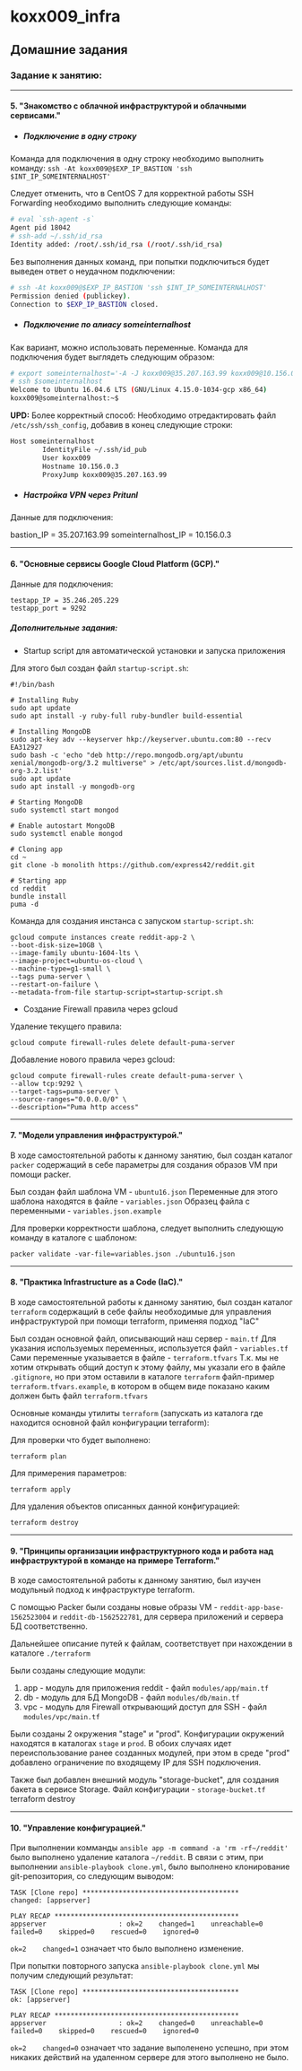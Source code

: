 # koxx009_infra

## Домашние задания
### Задание к занятию:
------------
#### 5. "Знакомство с облачной инфраструктурой и облачными сервисами."
- ##### Подключение в одну строку

Команда для подключения в одну строку необходимо выполнить команду:
	`ssh -At koxx009@$EXP_IP_BASTION 'ssh $INT_IP_SOMEINTERNALHOST'`

Следует отменить, что в CentOS 7 для корректной работы SSH Forwarding необходимо выполнить следующие команды:
```bash
# eval `ssh-agent -s`
Agent pid 18042
# ssh-add ~/.ssh/id_rsa
Identity added: /root/.ssh/id_rsa (/root/.ssh/id_rsa)
```

Без выполнения данных команд, при попытки подключиться будет выведен ответ о неудачном подключении:
```bash
# ssh -At koxx009@$EXP_IP_BASTION 'ssh $INT_IP_SOMEINTERNALHOST'
Permission denied (publickey).
Connection to $EXP_IP_BASTION closed.
```

- ##### Подключение по алиасу someinternalhost

Как вариант, можно использовать переменные. Команда для подключения будет выглядеть следующим образом:
```bash
# export someinternalhost='-A -J koxx009@35.207.163.99 koxx009@10.156.0.3'
# ssh $someinternalhost
Welcome to Ubuntu 16.04.6 LTS (GNU/Linux 4.15.0-1034-gcp x86_64)
koxx009@someinternalhost:~$
```
**UPD:**
Более корректный способ:
Необходимо отредактировать файл `/etc/ssh/ssh_config`, добавив в конец следующие строки:

```bash
Host someinternalhost
        IdentityFile ~/.ssh/id_pub
        User koxx009
        Hostname 10.156.0.3
        ProxyJump koxx009@35.207.163.99
```

- ##### Настройка VPN через Pritunl
Данные для подключения:

bastion_IP = 35.207.163.99
someinternalhost_IP = 10.156.0.3


---------

#### 6. "Основные сервисы Google Cloud Platform (GCP)."

Данные для подключения:

    testapp_IP = 35.246.205.229
    testapp_port = 9292

##### Дополнительные задания:
* Startup script для автоматической установки и запуска приложения

Для этого был создан файл  `startup-script.sh`:

    #!/bin/bash
    
    # Installing Ruby
    sudo apt update
    sudo apt install -y ruby-full ruby-bundler build-essential
    
    # Installing MongoDB
    sudo apt-key adv --keyserver hkp://keyserver.ubuntu.com:80 --recv EA312927
    sudo bash -c 'echo "deb http://repo.mongodb.org/apt/ubuntu xenial/mongodb-org/3.2 multiverse" > /etc/apt/sources.list.d/mongodb-org-3.2.list'
    sudo apt update
    sudo apt install -y mongodb-org
    
    # Starting MongoDB
    sudo systemctl start mongod
    
    # Enable autostart MongoDB
    sudo systemctl enable mongod
    
    # Cloning app
    cd ~
    git clone -b monolith https://github.com/express42/reddit.git
    
    # Starting app
    cd reddit
    bundle install
    puma -d
    

Команда для создания инстанса с запуском  `startup-script.sh`:

    gcloud compute instances create reddit-app-2 \
    --boot-disk-size=10GB \
    --image-family ubuntu-1604-lts \
    --image-project=ubuntu-os-cloud \
    --machine-type=g1-small \
    --tags puma-server \
    --restart-on-failure \
    --metadata-from-file startup-script=startup-script.sh

* Создание Firewall правила через gcloud

Удаление текущего правила:

    gcloud compute firewall-rules delete default-puma-server


Добавление нового правила через gcloud:

    gcloud compute firewall-rules create default-puma-server \
    --allow tcp:9292 \
    --target-tags=puma-server \
    --source-ranges="0.0.0.0/0" \
    --description="Puma http access"
    

---------

#### 7. "Модели управления инфраструктурой."

В ходе самостоятельной работы к данному занятию, был создан каталог `packer` содержащий в себе параметры для создания образов VM при помощи packer.

Был создан файл шаблона VM - `ubuntu16.json`
Переменные для этого шаблона находятся в файле - `variables.json`
Образец файла с переменными - `variables.json.example`


Для проверки корректности шаблона, следует выполнить следующую команду в каталоге с шаблоном:

    packer validate -var-file=variables.json ./ubuntu16.json

---------

#### 8. "Практика Infrastructure as a Code (IaC)."

В ходе самостоятельной работы к данному занятию, был создан каталог `terraform` содержащий в себе файлы необходимые для управления инфраструктурой при помощи terraform, применяя подход "IaC"

Был создан основной файл, описывающий наш сервер - `main.tf`
Для указания используемых переменных, используется файл - `variables.tf`
Сами переменные указывается в файле - `terraform.tfvars`
Т.к. мы не хотим открывать общий доступ к этому файлу, мы указали его в файле `.gitignore`, но при этом оставили в каталоге `terraform` файл-пример `terraform.tfvars.example`, в котором в общем виде показано каким должен быть файл `terraform.tfvars`

Основные команды утилиты `terraform` (запускать из каталога где находится основной файл конфигурации terraform):

Для проверки что будет выполнено:

    terraform plan

Для примерения параметров:

    terraform apply

Для удаления объектов описанных данной конфигурацией:

    terraform destroy


---------


#### 9. "Принципы организации инфраструктурного кода и работа над инфраструктурой в команде на примере Terraform."

В ходе самостоятельной работы к данному занятию, был изучен модульный подход к инфраструктуре terraform.

С помощью Packer были созданы новые образы VM - `reddit-app-base-1562523004` и `reddit-db-1562522781`, для сервера приложений и сервера БД соответственно.

Дальнейшее описание путей к файлам, соответствует при нахождении в каталоге `./terraform`

Были созданы следующие модули:
1. app - модуль для приложения reddit - файл `modules/app/main.tf`
2. db - модуль для БД MongoDB - файл `modules/db/main.tf`
3. vpc - модуль для Firewall открывающий доступ для SSH - файл `modules/vpc/main.tf`

Были созданы 2 окружения "stage" и "prod". Конфигурации окружений находятся в каталогах `stage` и `prod`. В обоих случаях идет переиспользование ранее созданных модулей, при этом в среде "prod" добавлено ограничение по входящему IP для SSH подключения.

Также был добавлен внешний модуль "storage-bucket", для создания бакета в сервисе Storage. Файл конфигурации - `storage-bucket.tf`
    terraform destroy


---------


#### 10. "Управление конфигурацией."
При выполнении комманды `ansible app -m command -a 'rm -rf~/reddit'` было выполнено удаление каталога `~/reddit`.
В связи с этим, при выполнении `ansible-playbook clone.yml`, было выполнено клонирование git-репозитория, со следующим выводом:

    TASK [Clone repo] ***************************************
    changed: [appserver]
    
    PLAY RECAP **********************************************
    appserver                  : ok=2    changed=1    unreachable=0    failed=0    skipped=0    rescued=0    ignored=0  

`ok=2    changed=1` означает что было выполнено изменение.

При попытки повторного запуска `ansible-playbook clone.yml` мы получим следующий результат:

    TASK [Clone repo] ***************************************
    ok: [appserver]
    
    PLAY RECAP **********************************************
    appserver                  : ok=2    changed=0    unreachable=0    failed=0    skipped=0    rescued=0    ignored=0 

`ok=2    changed=0` означает что задание выполенено успешно, при этом никаких действий на удаленном сервере для этого выполнено не было.


